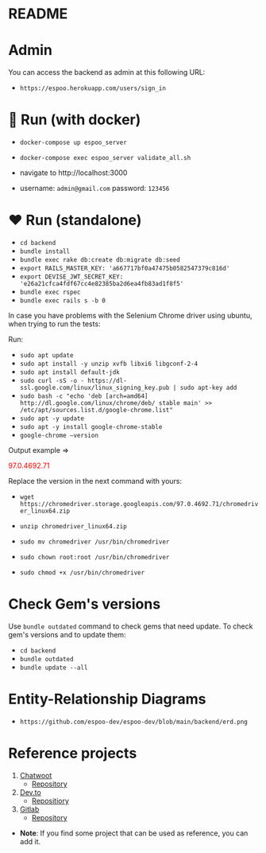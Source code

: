 # README

# Admin

You can access the backend as admin at this following URL:

- `https://espoo.herokuapp.com/users/sign_in`

# 🐳 Run (with docker)

- `docker-compose up espoo_server`

- `docker-compose exec espoo_server validate_all.sh`

- navigate to http://localhost:3000

- username: `admin@gmail.com` password: `123456`

# :heart: Run (standalone)

- `cd backend`
- `bundle install`
- `bundle exec rake db:create db:migrate db:seed`
- `export RAILS_MASTER_KEY: 'a667717bf0a47475b0582547379c816d'`
- `export DEVISE_JWT_SECRET_KEY: 'e26a21cfca4fdf67cc4e82385ba2d6ea4fb83ad1f8f5'`
- `bundle exec rspec`
- `bundle exec rails s -b 0`

In case you have problems with the Selenium Chrome driver using ubuntu, when trying to run the tests:

Run:

- `sudo apt update `
- `sudo apt install -y unzip xvfb libxi6 libgconf-2-4`
- `sudo apt install default-jdk`
- `sudo curl -sS -o - https://dl-ssl.google.com/linux/linux_signing_key.pub | sudo apt-key add`
- `sudo bash -c "echo 'deb [arch=amd64] http://dl.google.com/linux/chrome/deb/ stable main' >> /etc/apt/sources.list.d/google-chrome.list"`
- `sudo apt -y update`
- `sudo apt -y install google-chrome-stable`
- `google-chrome –version`

Output example =>

<p style='color:red'>97.0.4692.71</p>

Replace the version in the next command with yours:

- `wget https://chromedriver.storage.googleapis.com/97.0.4692.71/chromedriver_linux64.zip`

- `unzip chromedriver_linux64.zip`
- `sudo mv chromedriver /usr/bin/chromedriver`
- `sudo chown root:root /usr/bin/chromedriver`
- `sudo chmod +x /usr/bin/chromedriver`

# Check Gem's versions

Use `bundle outdated` command to check gems that need update. To check gem's versions and to update them:

- `cd backend`
- `bundle outdated`
- `bundle update --all`

# Entity-Relationship Diagrams

- `https://github.com/espoo-dev/espoo-dev/blob/main/backend/erd.png`

# Reference projects

1. [Chatwoot](https://www.chatwoot.com/)
   - [Repository](https://github.com/chatwoot/chatwoot)
1. [Dev.to](https://dev.to/)
   - [Repositiory](https://github.com/forem/forem)
1. [Gitlab](https://about.gitlab.com/)
   - [Repository](https://github.com/gitlabhq/gitlabhq)

- **Note**: If you find some project that can be used as reference, you can add it.
